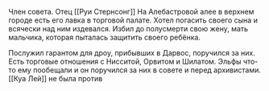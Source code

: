 
Член совета. Отец [[Руи Стернсонг]] На Алебастровой алее в верхнем городе есть его лавка в торговой палате. 
Хотел погасить своего сына и всячески над ним издевался. Избил до полусмерти свою жену, мать мальчика, которая пыталась защитить своего ребёнка. 

Послужил гарантом для дроу, прибывших в Дарвос, поручился за них.
Есть торговые отношения с Нисситой, Орвитом и Шилатом.
Эльфы что-то ему пообещали и он поручился за них в совете и перед архивистами.
[[Куа Лей]] не была против
